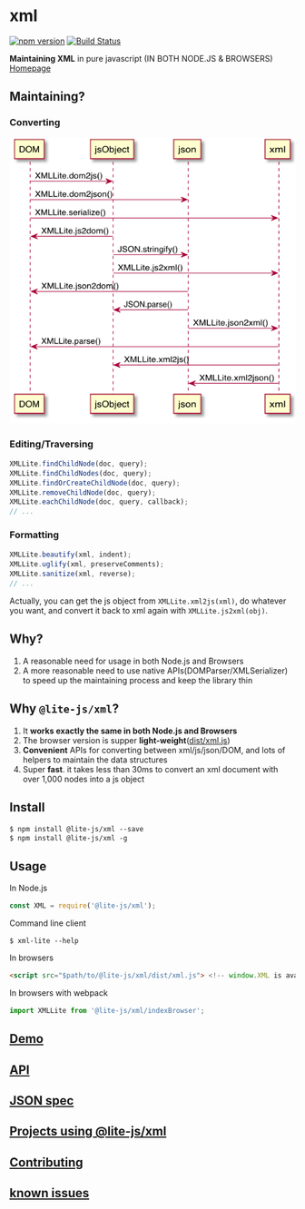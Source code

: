 xml
===

[![npm version](https://badge.fury.io/js/%40lite-js%2Fxml.svg)](https://badge.fury.io/js/%40lite-js%2Fxml) [![Build Status](https://travis-ci.org/lite-js/xml.svg?branch=master)](https://travis-ci.org/lite-js/xml)

**Maintaining XML** in pure javascript (IN BOTH NODE.JS & BROWSERS) [Homepage][homepage]

## Maintaining?

### Converting

![converting](./doc/uml/converting.png)

### Editing/Traversing

```javascript
XMLLite.findChildNode(doc, query);
XMLLite.findChildNodes(doc, query);
XMLLite.findOrCreateChildNode(doc, query);
XMLLite.removeChildNode(doc, query);
XMLLite.eachChildNode(doc, query, callback);
// ...
```

### Formatting

```javascript
XMLLite.beautify(xml, indent);
XMLLite.uglify(xml, preserveComments);
XMLLite.sanitize(xml, reverse);
// ...
```

Actually, you can get the js object from `XMLLite.xml2js(xml)`, do whatever you want, and convert it back to xml again with `XMLLite.js2xml(obj)`.

## Why?

1. A reasonable need for usage in both Node.js and Browsers
2. A more reasonable need to use native APIs(DOMParser/XMLSerializer) to speed up the maintaining process and keep the library thin

## Why `@lite-js/xml`?

1. It **works exactly the same in both Node.js and Browsers**
2. The browser version is supper **light-weight**([dist/xml.js](./dist/xml.js))
3. **Convenient** APIs for converting between xml/js/json/DOM, and lots of helpers to maintain the data structures
4. Super **fast**. it takes less than 30ms to convert an xml document with over 1,000 nodes into a js object

## Install

```shell
$ npm install @lite-js/xml --save
$ npm install @lite-js/xml -g
```

## Usage

In Node.js

```javascript
const XML = require('@lite-js/xml');
```

Command line client

```shell
$ xml-lite --help
```

In browsers

```html
<script src="$path/to/@lite-js/xml/dist/xml.js"> <!-- window.XML is available -->
```

In browsers with webpack

```javascript
import XMLLite from '@lite-js/xml/indexBrowser';
```

## [Demo][homepage]

## [API](./doc/api.md)

## [JSON spec](./doc/json-spec.md)

## [Projects using @lite-js/xml](./doc/projects-using-xml-lite.md)

## [Contributing](./doc/contributing.md)

## [known issues](https://github.com/lite-js/xml/issues)

[homepage]: https://lite-js.github.io/xml/
